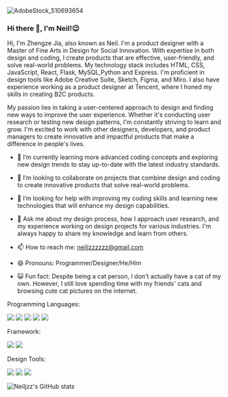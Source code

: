 ![AdobeStock_510693654](https://user-images.githubusercontent.com/93361311/232887583-1507027d-74f5-417c-9fb8-0c6a39278a08.jpeg)


### Hi there 👋, I'm Neil!😉

Hi, I'm Zhengze Jia, also known as Neil. I'm a product designer with a Master of Fine Arts in Design for Social Innovation. With expertise in both design and coding, I create products that are effective, user-friendly, and solve real-world problems. My technology stack includes HTML, CSS, JavaScript, React, Flask, MySQL,Python and Express. I'm proficient in design tools like Adobe Creative Suite, Sketch, Figma, and Miro. I also have experience working as a product designer at Tencent, where I honed my skills in creating B2C products.

My passion lies in taking a user-centered approach to design and finding new ways to improve the user experience. Whether it's conducting user research or testing new design patterns, I'm constantly striving to learn and grow. I'm excited to work with other designers, developers, and product managers to create innovative and impactful products that make a difference in people's lives.

- 🌱 I’m currently learning more advanced coding concepts and exploring new design trends to stay up-to-date with the latest industry standards.
 
- 👯 I’m looking to collaborate on projects that combine design and coding to create innovative products that solve real-world problems.

- 🤔 I’m looking for help with improving my coding skills and learning new technologies that will enhance my design capabilities.
 
- 💬  Ask me about my design process, how I approach user research, and my experience working on design projects for various industries. I'm always happy to share my knowledge and learn from others.
 
- 📫 How to reach me: [neiljzzzzzz@gmail.com](mailto:neiljzzzzzz@gmail.com)

- 😄 Pronouns: Programmer/Designer/He/Him

- 😺 Fun fact: Despite being a cat person, I don't actually have a cat of my own. However, I still love spending time with my friends' cats and browsing cute cat pictures on the internet.

Programming Languages:

<img src="https://img.shields.io/badge/HTML5-blue?logo=html5&logoColor=white&style=for-the-badge"/> <img src="https://img.shields.io/badge/CSS3-blue?logo=css3&logoColor=white&style=for-the-badge"/> <img src="https://img.shields.io/badge/JAVASCRIPT-blue?logo=JAVASCRIPT&logoColor=white&style=for-the-badge"/> <img src="https://img.shields.io/badge/PYTHON-blue?logo=PYTHON&logoColor=white&style=for-the-badge"/> <img src="https://img.shields.io/badge/POSTGRESQL-blue?logo=POSTGRESQL&logoColor=white&style=for-the-badge"/>

Framework:

<img src="https://img.shields.io/badge/REACT-orange?logo=REACT&logoColor=white&style=for-the-badge"/> <img src="https://img.shields.io/badge/FLASK-orange?logo=FLASK&logoColor=white&style=for-the-badge"/>

Design Tools:

<img src="https://img.shields.io/badge/FIGMA-red?logo=figma&logoColor=white&style=for-the-badge"/> <img src="https://img.shields.io/badge/ADOBE-red?logo=ADOBE&logoColor=white&style=for-the-badge"/> <img src="https://img.shields.io/badge/MIRO-red?logo=MIRO&logoColor=white&style=for-the-badge"/>

![Neiljzz's GitHub stats](https://github-readme-stats.vercel.app/api?username=Neiljzz&show_icons=true&theme=tokyonight)




